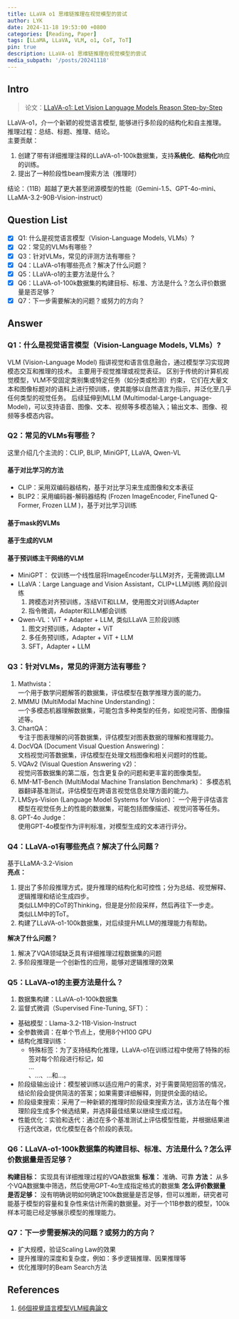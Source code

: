 ```yaml
---
title: LLaVA o1 思维链推理在视觉模型的尝试
author: LYK
date: 2024-11-18 19:53:00 +0800
categories: [Reading, Paper]
tags: [LLaMA, LLaVA, VLM, o1, CoT, ToT]
pin: true
description: LLaVA-o1 思维链推理在视觉模型的尝试
media_subpath: '/posts/20241118'
---
```


## Intro  
> 论文：[LLaVA-o1: Let Vision Language Models Reason Step-by-Step](https://arxiv.org/abs/2411.10440)  

LLaVA-o1，介一个新颖的视觉语言模型, 能够进行多阶段的结构化和自主推理。  
推理过程：总结、标题、推理、结论。  
主要贡献：
1. 创建了带有详细推理注释的LLaVA\-o1\-100k数据集，支持<b>系统化</b>、<b>结构化</b>响应的训练。
2. 提出了一种阶段性beam搜索方法（推理时）  

结论：（11B）超越了更大甚至闭源模型的性能（Gemini-1.5、GPT-4o-mini、LLaMA-3.2-90B-Vision-instruct）


## Question List
- [x] Q1: 什么是视觉语言模型（Vision-Language Models, VLMs）?
- [x] Q2：常见的VLMs有哪些？
- [x] Q3：针对VLMs，常见的评测方法有哪些？
- [x] Q4：LLaVA-o1有哪些亮点？解决了什么问题？
- [x] Q5：LLaVA-o1的主要方法是什么？
- [x] Q6：LLaVA-o1-100k数据集的构建目标、标准、方法是什么？怎么评价数据量是否足够？
- [x] Q7：下一步需要解决的问题？或努力的方向？

## Answer
### Q1：什么是视觉语言模型（Vision-Language Models, VLMs）?
VLM (Vision-Language Model) 指讲视觉和语言信息融合，通过模型学习实现跨模态交互和推理的技术。
主要用于视觉推理或视觉表征。
区别于传统的计算机视觉模型，VLM不受固定类别集或特定任务（如分类或检测）约束，
它们在大量文本和图像标题对的语料上进行预训练，使其能够以自然语言为指示，并泛化至几乎任何类型的视觉任务。
后续延伸到MLLM (Multimodal-Large-Language-Model)，可以支持语音、图像、文本、视频等多模态输入；输出文本、图像、视频等多模态内容。

### Q2：常见的VLMs有哪些？
这里介绍几个主流的：CLIP, BLIP, MiniGPT, LLaVA, Qwen-VL

#### 基于对比学习的方法
- CLIP：采用双编码器结构，基于对比学习来生成图像和文本表征
- BLIP2：采用编码器-解码器结构 (Frozen ImageEncoder, FineTuned Q-Former, Frozen LLM )，基于对比学习训练

#### 基于mask的VLMs  

#### 基于生成的VLM  

#### 基于预训练主干网络的VLM
- MiniGPT： 仅训练一个线性层将ImageEncoder与LLM对齐，无需微调LLM
- LLaVA：Large Language and Vision Assistant，CLIP+LLM训练
  两阶段训练
  1. 跨模态对齐预训练，冻结ViT和LLM，使用图文对训练Adapter
  2. 指令微调，Adapter和LLM都会训练
- Qwen-VL：ViT + Adapter + LLM, 类似LLaVA
  三阶段训练
  1. 图文对预训练，Adapter + ViT
  2. 多任务预训练，Adapter + ViT + LLM
  3. SFT，Adapter + LLM

### Q3：针对VLMs，常见的评测方法有哪些？
1. Mathvista：  
一个用于数学问题解答的数据集，评估模型在数学推理方面的能力。
2. MMMU (MultiModal Machine Understanding)：  
一个多模态机器理解数据集，可能包含多种类型的任务，如视觉问答、图像描述等。
3. ChartQA：  
专注于图表理解的问答数据集，评估模型对图表数据的理解和推理能力。
4. DocVQA (Document Visual Question Answering)：  
文档视觉问答数据集，评估模型在处理文档图像和相关问题时的性能。
5. VQAv2 (Visual Question Answering v2)：  
视觉问答数据集的第二版，包含更复杂的问题和更丰富的图像类型。
6. MM-MT-Bench (MultiModal Machine Translation Benchmark)：
多模态机器翻译基准测试，评估模型在跨语言视觉信息处理方面的能力。
7. LMSys-Vision (Language Model Systems for Vision)：
一个用于评估语言模型在视觉任务上的性能的数据集，可能包括图像描述、视觉问答等任务。
8. GPT-4o Judge：  
使用GPT-4o模型作为评判标准，对模型生成的文本进行评分。

### Q4：LLaVA-o1有哪些亮点？解决了什么问题？
基于LLaMA-3.2-Vision  
**亮点：**
1. 提出了多阶段推理方式，提升推理的结构化和可控性；分为总结、视觉解释、逻辑推理和结论生成四步。  
   类似LLM中的CoT的Thinking，但是是分阶段采样，然后再往下一步走。   
   类似LLM中的ToT。
2. 构建了LLaVA-o1-100k数据集，对后续提升MLLM的推理能力有帮助。

**解决了什么问题？**
1. 解决了VQA领域缺乏具有详细推理过程数据集的问题
2. 多阶段推理是一个创新性的应用，能够对逻辑推理的效果

### Q5：LLaVA-o1的主要方法是什么？
1. 数据集构建：LLaVA-o1-100k数据集
2. 监督式微调（Supervised Fine-Tuning, SFT）：
- 基础模型：Llama-3.2-11B-Vision-Instruct
- 全参数微调：在单个节点上，使用8个H100 GPU
- 结构化推理训练：  
  - 特殊标签：为了支持结构化推理，LLaVA-o1在训练过程中使用了特殊的标签对每个阶段进行标记，如<SUMMARY>...</SUMMARY>、<CAPTION>...</CAPTION>、<REASONING>...</REASONING>和<CONCLUSION>...</CONCLUSION>。
- 阶段级输出设计：模型被训练以适应用户的需求，对于需要简短回答的情况，结论阶段会提供简洁的答案；如果需要详细解释，则提供全面的结论。
- 阶段级束搜索：采用了一种新颖的推理时阶段级束搜索方法，该方法在每个推理阶段生成多个候选结果，并选择最佳结果以继续生成过程。
- 性能优化：实验和迭代：通过在多个基准测试上评估模型性能，并根据结果进行迭代改进，优化模型在各个阶段的表现。

### Q6：LLaVA-o1-100k数据集的构建目标、标准、方法是什么？怎么评价数据量是否足够？

**构建目标：** 实现具有详细推理过程的VQA数据集
**标准：** 准确、可靠
**方法：** 从多个VQA数据集中筛选，然后使用GPT-4o生成指定格式的数据集
**怎么评价数据量是否足够：** 没有明确说明如何确定100k数据量是否足够，但可以推断，研究者可能基于模型的容量和复杂性来估计所需的数据量。对于一个11B参数的模型，100k样本可能已经足够展示模型的推理能力。


### Q7：下一步需要解决的问题？或努力的方向？
- 扩大规模，验证Scaling Law的效果
- 提升推理的深度和复杂度，例如：多步逻辑推理、因果推理等
- 优化推理时的Beam Search方法




## References
1. [66個視覺語言模型VLM經典論文](https://tomohiroliu22.medium.com/66%E5%80%8B%E8%A6%96%E8%A6%BA%E8%AA%9E%E8%A8%80%E6%A8%A1%E5%9E%8Bvlm%E7%B6%93%E5%85%B8%E8%AB%96%E6%96%87-f44f280a7f62)
